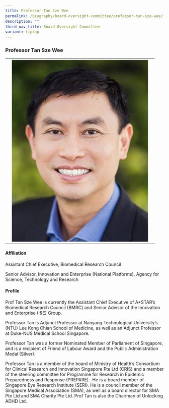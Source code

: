 ```yaml
---
title: Professor Tan Sze Wee
permalink: /biography/board-oversight-committee/professor-tan-sze-wee/
description: ""
third_nav_title: Board Oversight Committee
variant: tiptap
---
```

<h3>Professor Tan Sze Wee</h3><table><tbody><tr><th rowspan="1" colspan="1"><p></p></th><th rowspan="1" colspan="1"><div class="isomer-image-wrapper"><img style="width: 100%" height="auto" width="100%" alt="" src="/images/Biography/Board Oversight Committee/Prof_TSW_Resized.png"></div></th><th rowspan="1" colspan="1"><p></p></th></tr></tbody></table><h4>Affiliation</h4><p>Assistant Chief Executive, Biomedical Research Council</p><p>Senior Advisor, Innovation and Enterprise (National Platforms), Agency for Science, Technology and Research</p><h4>Profile</h4><p>Prof Tan Sze Wee is currently the Assistant Chief Executive of A*STAR’s Biomedical Research Council (BMRC) and Senior Advisor of the Innovation and Enterprise (I&amp;E) Group.</p><p>Professor Tan is Adjunct Professor at Nanyang Technological University’s (NTU) Lee Kong Chian School of Medicine, as well as an Adjunct Professor at Duke-NUS Medical School Singapore.</p><p>Professor Tan was a former Nominated Member of Parliament of Singapore, and is a recipient of Friend of Labour Award and the Public Administration Medal (Silver).</p><p>Professor Tan is a member of the board of Ministry of Health’s Consortium for Clinical Research and Innovation Singapore Pte Ltd (CRIS) and a member of the steering committee for Programme for Research in Epidemic Preparedness and Response (PREPARE).&nbsp; He is a board member of Singapore Eye Research Institute (SERI). He is a council member of the Singapore Medical Association (SMA), as well as a board director for SMA Pte Ltd and SMA Charity Pte Ltd. Prof Tan is also the Chairman of Unlocking ADHD Ltd.&nbsp;</p>